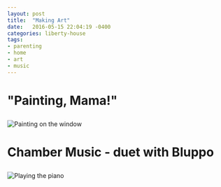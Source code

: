 ```yaml
---
layout: post
title:  "Making Art"
date:   2016-05-15 22:04:19 -0400
categories: liberty-house
tags:
- parenting
- home
- art
- music
---
```

<h1><p>"Painting, Mama!"</p></h1>

<img src="https://farm8.staticflickr.com/7142/27041098545_920ddd25f1_k.jpg" alt="Painting on the window">

<h1><p>Chamber Music - duet with Bluppo</p></h1>

<img src="https://farm8.staticflickr.com/7309/27007842956_9191db0108_k.jpg" alt="Playing the piano">
